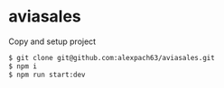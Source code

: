 # aviasales

Copy and setup project
```sh
$ git clone git@github.com:alexpach63/aviasales.git
$ npm i
$ npm run start:dev
```
